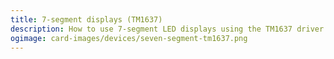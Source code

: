 ```yaml
---
title: 7-segment displays (TM1637)
description: How to use 7-segment LED displays using the TM1637 driver with MobiFlight.
ogimage: card-images/devices/seven-segment-tm1637.png
---
```

